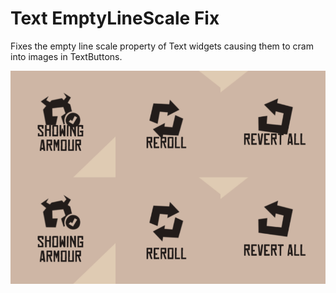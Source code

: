 # Text EmptyLineScale Fix

Fixes the empty line scale property of Text widgets causing them to cram into images in TextButtons.

![](img/text-emptylinescale-fix_1.png)